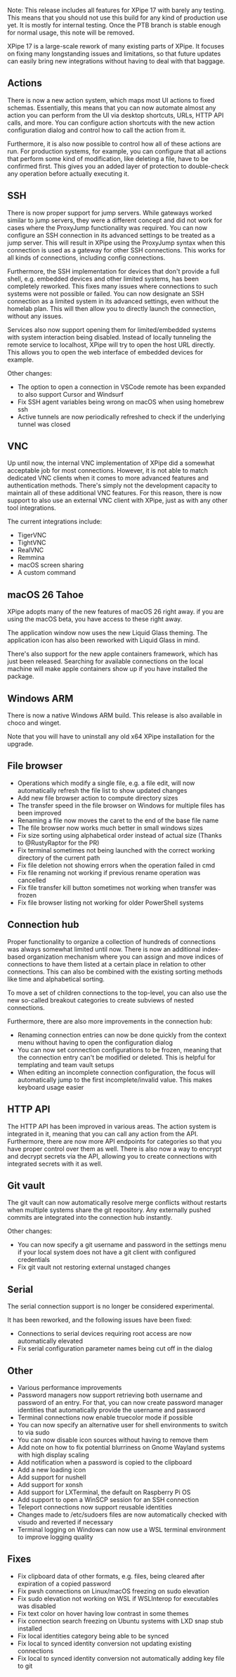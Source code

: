 Note: This release includes all features for XPipe 17 with barely any testing. This means that you should not use this build for any kind of production use yet. It is mostly for internal testing. Once the PTB branch is stable enough for normal usage, this note will be removed.

XPipe 17 is a large-scale rework of many existing parts of XPipe. It focuses on fixing many longstanding issues and limitations, so that future updates can easily bring new integrations without having to deal with that baggage.

## Actions

There is now a new action system, which maps most UI actions to fixed schemas. Essentially, this means that you can now automate almost any action you can perform from the UI via desktop shortcuts, URLs, HTTP API calls, and more. You can configure action shortcuts with the new action configuration dialog and control how to call the action from it.

Furthermore, it is also now possible to control how all of these actions are run. For production systems, for example, you can configure that all actions that perform some kind of modification, like deleting a file, have to be confirmed first. This gives you an added layer of protection to double-check any operation before actually executing it.

## SSH

There is now proper support for jump servers. While gateways worked similar to jump servers, they were a different concept and did not work for cases where the ProxyJump functionality was required. You can now configure an SSH connection in its advanced settings to be treated as a jump server. This will result in XPipe using the ProxyJump syntax when this connection is used as a gateway for other SSH connections. This works for all kinds of connections, including config connections.

Furthermore, the SSH implementation for devices that don't provide a full shell, e.g. embedded devices and other limited systems, has been completely reworked. This fixes many issues where connections to such systems were not possible or failed. You can now designate an SSH connection as a limited system in its advanced settings, even without the homelab plan. This will then allow you to directly launch the connection, without any issues.

Services also now support opening them for limited/embedded systems with system interaction being disabled. Instead of locally tunneling the remote service to localhost, XPipe will try to open the host URL directly. This allows you to open the web interface of embedded devices for example.

Other changes:
- The option to open a connection in VSCode remote has been expanded to also support Cursor and Windsurf
- Fix SSH agent variables being wrong on macOS when using homebrew ssh
- Active tunnels are now periodically refreshed to check if the underlying tunnel was closed

## VNC

Up until now, the internal VNC implementation of XPipe did a somewhat acceptable job for most connections. However, it is not able to match dedicated VNC clients when it comes to more advanced features and authentication methods. There's simply not the development capacity to maintain all of these additional VNC features. For this reason, there is now support to also use an external VNC client with XPipe, just as with any other tool integrations.

The current integrations include:
- TigerVNC
- TightVNC
- RealVNC
- Remmina
- macOS screen sharing
- A custom command

## macOS 26 Tahoe

XPipe adopts many of the new features of macOS 26 right away. if you are using the macOS beta, you have access to these right away.

The application window now uses the new Liquid Glass theming. The application icon has also been reworked with Liquid Glass in mind.

There's also support for the new apple containers framework, which has just been released. Searching for available connections on the local machine will make apple containers show up if you have installed the package.

## Windows ARM

There is now a native Windows ARM build. This release is also available in choco and winget.

Note that you will have to uninstall any old x64 XPipe installation for the upgrade.

## File browser

- Operations which modify a single file, e.g. a file edit, will now automatically refresh the file list to show updated changes
- Add new file browser action to compute directory sizes
- The transfer speed in the file browser on Windows for multiple files has been improved
- Renaming a file now moves the caret to the end of the base file name
- The file browser now works much better in small windows sizes
- Fix size sorting using alphabetical order instead of actual size (Thanks to @RustyRaptor for the PR)
- Fix terminal sometimes not being launched with the correct working directory of the current path
- Fix file deletion not showing errors when the operation failed in cmd
- Fix file renaming not working if previous rename operation was cancelled
- Fix file transfer kill button sometimes not working when transfer was frozen
- Fix file browser listing not working for older PowerShell systems

## Connection hub

Proper functionality to organize a collection of hundreds of connections was always somewhat limited until now. There is now an additional index-based organization mechanism where you can assign and move indices of connections to have them listed at a certain place in relation to other connections. This can also be combined with the existing sorting methods like time and alphabetical sorting.

To move a set of children connections to the top-level, you can also use the new so-called breakout categories to create subviews of nested connections.

Furthermore, there are also more improvements in the connection hub:
- Renaming connection entries can now be done quickly from the context menu without having to open the configuration dialog
- You can now set connection configurations to be frozen, meaning that the connection entry can't be modified or deleted. This is helpful for templating and team vault setups
- When editing an incomplete connection configuration, the focus will automatically jump to the first incomplete/invalid value. This makes keyboard usage easier

## HTTP API

The HTTP API has been improved in various areas. The action system is integrated in it, meaning that you can call any action from the API. Furthermore, there are now more API endpoints for categories so that you have proper control over them as well. There is also now a way to encrypt and decrypt secrets via the API, allowing you to create connections with integrated secrets with it as well.

## Git vault

The git vault can now automatically resolve merge conflicts without restarts when multiple systems share the git repository. Any externally pushed commits are integrated into the connection hub instantly.

Other changes:
- You can now specify a git username and password in the settings menu if your local system does not have a git client with configured credentials
- Fix git vault not restoring external unstaged changes

## Serial

The serial connection support is no longer be considered experimental.

It has been reworked, and the following issues have been fixed:
- Connections to serial devices requiring root access are now automatically elevated
- Fix serial configuration parameter names being cut off in the dialog

## Other

- Various performance improvements
- Password managers now support retrieving both username and password of an entry. For that, you can now create password manager identities that automatically provide the username and password
- Terminal connections now enable truecolor mode if possible
- You can now specify an alternative user for shell environments to switch to via sudo
- You can now disable icon sources without having to remove them
- Add note on how to fix potential blurriness on Gnome Wayland systems with high display scaling
- Add notification when a password is copied to the clipboard
- Add a new loading icon
- Add support for nushell
- Add support for xonsh
- Add support for LXTerminal, the default on Raspberry Pi OS
- Add support to open a WinSCP session for an SSH connection
- Teleport connections now support reusable identities
- Changes made to /etc/sudoers files are now automatically checked with visudo and reverted if necessary
- Terminal logging on Windows can now use a WSL terminal environment to improve logging quality

## Fixes

- Fix clipboard data of other formats, e.g. files, being cleared after expiration of a copied password
- Fix pwsh connections on Linux/macOS freezing on sudo elevation
- Fix sudo elevation not working on WSL if WSLInterop for executables was disabled
- Fix text color on hover having low contrast in some themes
- Fix connection search freezing on Ubuntu systems with LXD snap stub installed
- Fix local identities category being able to be synced
- Fix local to synced identity conversion not updating existing connections
- Fix local to synced identity conversion not automatically adding key file to git
